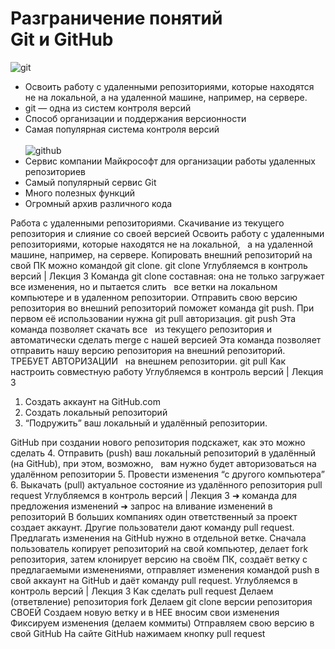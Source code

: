 # Разграничение понятий<br>Git и GitHub
![git](git.jpg)
*  Освоить работу с удаленными 
репозиториями, которые находятся
не на локальной, а на удаленной машине, 
например, на сервере.
* git — одна из систем контроля версий
* Способ организации и поддержания 
версионности
* Самая популярная система контроля версий
<br><br>
![github](github.jpg)
* Сервис компании Майкрософт для 
организации работы удаленных 
репозиториев
* Самый популярный сервис Git
* Много полезных функций
* Огромный архив различного кода

Работа с удаленными репозиториями. Скачивание из текущего 
репозитория и слияние со своей версией
Освоить работу с удаленными репозиториями, которые находятся не на локальной,  
а на удаленной машине, например, на сервере.
Копировать внешний репозиторий на свой ПК можно командой git clone.
git clone
Углубляемся в контроль версий | Лекция 3
Команда git clone составная: она не только 
загружает все изменения, но и пытается слить  
все ветки на локальном компьютере и в 
удаленном репозитории.
Отправить свою версию репозитория во 
внешний репозиторий поможет команда git 
push. При первом её использовании нужна 
git pull авторизация.
git push
Эта команда позволяет скачать все  
из текущего репозитория и автоматически 
сделать merge с нашей версией
Эта команда позволяет отправить нашу 
версию репозитория на внешний 
репозиторий. ТРЕБУЕТ АВТОРИЗАЦИИ  
на внешнем репозитории.
git pull
Как настроить совместную работу
Углубляемся в контроль версий | Лекция 3
1. Создать аккаунт на GitHub.com
2. Создать локальный репозиторий
3. “Подружить” ваш локальный и удалённый репозитории. 

 GitHub при создании нового репозитория подскажет, как это можно сделать
4. Отправить (push) ваш локальный репозиторий в удалённый (на GitHub), при этом, возможно,  
вам нужно будет авторизоваться на удалённом репозитории
5. Провести изменения “с другого компьютера”
6. Выкачать (pull) актуальное состояние из удалённого репозитория
pull request
Углубляемся в контроль версий | Лекция 3
➜ команда для предложения изменений 
➜ запрос на вливание изменений в репозиторий
В больших компаниях один ответственный за проект создает аккаунт. Другие пользователи дают 
команду pull request. Предлагать изменения на GitHub нужно в отдельной ветке. Сначала 
пользователь копирует репозиторий на свой компьютер, делает fork репозитория, затем 
клонирует версию на своём ПК, создаёт ветку с предлагаемыми изменениями, отправляет 
изменения командой push в свой аккаунт на GitHub и даёт команду pull request. 
Углубляемся в контроль версий | Лекция 3
Как сделать pull request
Делаем   (ответвление) репозитория fork
Делаем git clone   версии репозитория СВОЕЙ
Создаем новую ветку и в НЕЕ вносим свои изменения
Фиксируем изменения (делаем коммиты)
Отправляем свою версию в свой GitHub
На сайте GitHub нажимаем кнопку pull request
